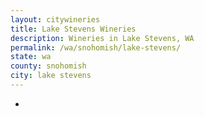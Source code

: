 ```yaml
---
layout: citywineries
title: Lake Stevens Wineries
description: Wineries in Lake Stevens, WA
permalink: /wa/snohomish/lake-stevens/
state: wa
county: snohomish
city: lake stevens
---
```

-
